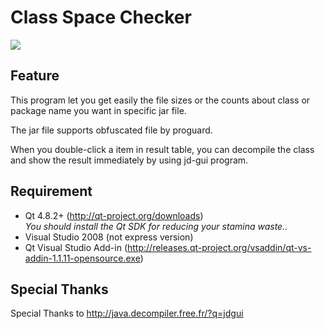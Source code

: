 # Class Space Checker

<img src="https://raw.github.com/gunoodaddy/ClassSpaceChecker/master/ClassSpaceCheckerIntro.png"/>

## Feature
This program let you get easily the file sizes or the counts about class or package name you want in specific jar file.

The jar file supports obfuscated file by proguard.

When you double-click a item in result table, you can decompile the class and show the result immediately by using jd-gui program.

## Requirement
* Qt 4.8.2+ (http://qt-project.org/downloads) <br>
  *You should install the Qt SDK for reducing your stamina waste..*
* Visual Studio 2008 (not express version)
* Qt Visual Studio Add-in (http://releases.qt-project.org/vsaddin/qt-vs-addin-1.1.11-opensource.exe)

## Special Thanks
Special Thanks to http://java.decompiler.free.fr/?q=jdgui


